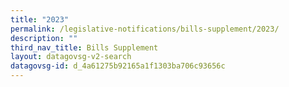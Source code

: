 ```yaml
---
title: "2023"
permalink: /legislative-notifications/bills-supplement/2023/
description: ""
third_nav_title: Bills Supplement
layout: datagovsg-v2-search
datagovsg-id: d_4a61275b92165a1f1303ba706c93656c
---
```


